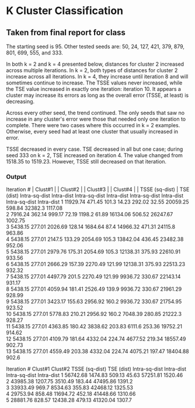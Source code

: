 # K Cluster Classification

## Taken from final report for class
The starting seed is 95. Other tested seeds are: 50, 24, 127, 421, 379, 879, 801, 699, 555, and 333.

In both k = 2 and k = 4 presented below, distances for cluster 2 increased across multiple iterations. In k = 2, both types of distances for cluster 2 increase across all iterations. In k = 4, they increase until iteration 8 and will sometimes continue to increase. The TSSE values never increased, while the TSE value increased in exactly one iteration: iteration 10. It appears a cluster may increase its errors as long as the overall error (TSSE, at least) is decreasing.

Across every other seed, the trend continued. The only seeds that saw no increase in any cluster's error were those that needed only one iteration to complete. There were two cases where this occurred in k = 2 examples. Otherwise, every seed had at least one cluster that usually increased in error.

TSSE decreased in every case. TSE decreased in all but one case; during seed 333 on k = 2, TSE increased on iteration 4. The value changed from 1518.35 to 1519.23. However, TSSE still decreased on that iteration.

### Output

Iteration # | Clust#1 | | Clust#2 | | Clust#3 | | Clust#4 | | TSSE (sq-dist) | TSE (dist) 
             	Intra-sq-dist Intra-dist Intra-sq-dist Intra-dist Intra-sq-dist Intra-dist Intra-sq-dist Intra-dist 
1            	11929.74     471.45     101.3           14.23       292.02         32.55      20059.25      598.84     32382.3         1117.08    
2           	7916.24       362.14     999.17         72.19       1198.2         61.89      16134.06      506.52     26247.67       1002.75    
3            	5438.15       277.01     2026.69       128.14     1684.64       87.4        14966.32      471.31     24115.8         963.86     
4            	5438.15       277.01     2147.5         133.29     2054.69       105.3      13842.04      436.45     23482.38       952.06     
5            	5438.15       277.01     2979.76       175.31     2054.69       105.3      12138.31      375.93     22610.91       933.56     
6            	5438.15       277.01     2666.29       157.39     2270.49       121.99    12138.31      375.93     22513.23       932.32     
7            	5438.15       277.01     4497.79       201.5       2270.49       121.99    9936.72        330.67     22143.14       931.17     
8            	5438.15       277.01     4059.94       181.41     2526.49       139.9      9936.72        330.67     21961.29       928.99     
9            	5438.15       277.01     3423.17       155.63     2956.92       160.2      9936.72        330.67     21754.95       923.52     
10           	5438.15       277.01     5778.83       210.21     2956.92       160.2      7048.39        280.85     21222.3         928.27     
11           	5438.15       277.01     4363.85       180.42     3838.62       203.83    6111.6          253.36     19752.21       914.62     
12           	5438.15       277.01     4109.79       181.64     4332.04       224.74    4677.52        219.34     18557.49       902.73     
13           	5438.15       277.01     4559.49       203.38     4332.04       224.74    4075.21        197.47     18404.88       902.6  

Iteration #  	Clust#1                  		Clust#2                  	TSSE (sq-dist) TSE (dist) 
            	 Intra-sq-dist Intra-dist 	Intra-sq-dist Intra-dist 
1            	56742.68      1474.83    	509.13          45.63       57251.81       1520.46    
2           	43985.38      1207.75    	3510.49        183.44     47495.86       1391.2     
3            	33933.49      969.7     		8534.63        355.83     42468.12       1325.53    
4            	29753.94      858.48     	11694.72      452.18     41448.66       1310.66    
5            	28881.76      828.57     	12438.28      479.13     41320.04       1307.7
